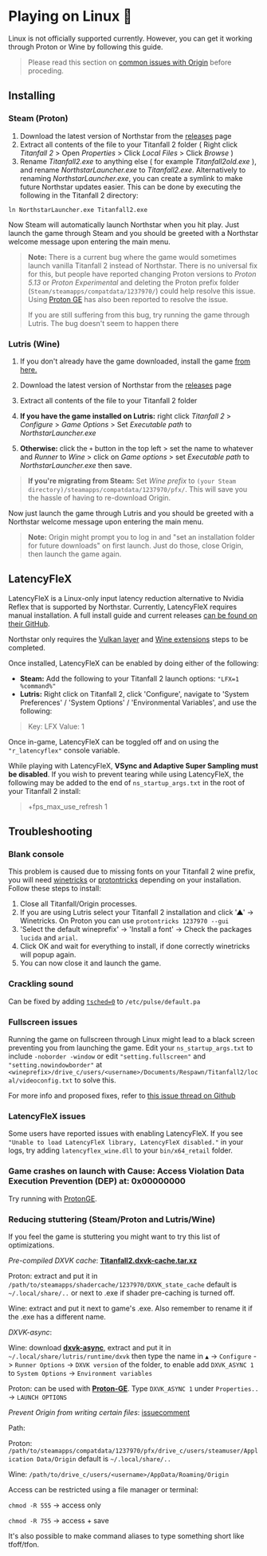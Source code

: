 # Playing on Linux 🐧

Linux is not officially supported currently. However, you can get it working through Proton or Wine by following this guide.

> Please read this section on [common issues with Origin](https://github.com/lutris/docs/blob/master/Origin.md) before proceding.

## Installing

### Steam (Proton)

1. Download the latest version of Northstar from the [releases](https://github.com/R2Northstar/Northstar/releases) page
2. Extract all contents of the file to your Titanfall 2 folder ( Right click _Titanfall 2_ > Open _Properties_ > Click _Local Files_ > Click _Browse_ )
3. Rename _Titanfall2.exe_ to anything else ( for example _Titanfall2old.exe_ ), and rename _NorthstarLauncher.exe_ to _Titanfall2.exe_. Alternatively to renaming _NorthstarLauncher.exe_, you can create a symlink to make future Northstar updates easier. This can be done by executing the following in the Titanfall 2 directory:

`ln NorthstarLauncher.exe Titanfall2.exe`

Now Steam will automatically launch Northstar when you hit play. Just launch the game through Steam and you should be greeted with a Northstar welcome message upon entering the main menu.

> **Note:** There is a current bug where the game would sometimes launch vanilla Titanfall 2 instead of Northstar. There is no universal fix for this, but people have reported changing Proton versions to _Proton 5.13_ or _Proton Experimental_ and deleting the Proton prefix folder (`Steam/steamapps/compatdata/1237970/`) could help resolve this issue. Using [Proton GE](https://github.com/GloriousEggroll/proton-ge-custom) has also been reported to resolve the issue.
>
> If you are still suffering from this bug, try running the game through Lutris. The bug doesn't seem to happen there

### Lutris (Wine)

1. If you don't already have the game downloaded, install the game [from here.](https://lutris.net/games/titanfall-2/)
2. Download the latest version of Northstar from the [releases](https://github.com/R2Northstar/Northstar/releases) page
3. Extract all contents of the file to your Titanfall 2 folder

4. **If you have the game installed on Lutris:** right click _Titanfall 2_ > _Configure_ > _Game Options_ > Set _Executable path_ to _NorthstarLauncher.exe_
5. **Otherwise:** click the `+` button in the top left > set the name to whatever and _Runner_ to _Wine_ > click on _Game options_ > set _Executable path_ to _NorthstarLauncher.exe_ then save.

> **If you're migrating from Steam:** Set _Wine prefix_ to `(your Steam directory)/steamapps/compatdata/1237970/pfx/`. This will save you the hassle of having to re-download Origin.

Now just launch the game through Lutris and you should be greeted with a Northstar welcome message upon entering the main menu.

> **Note:** Origin might prompt you to log in and "set an installation folder for future downloads" on first launch. Just do those, close Origin, then launch the game again.

## LatencyFleX

LatencyFleX is a Linux-only input latency reduction alternative to Nvidia Reflex that is supported by Northstar. Currently, LatencyFleX requires manual installation. A full install guide and current releases [can be found on their GitHub](https://github.com/ishitatsuyuki/LatencyFleX).

Northstar only requires the [Vulkan layer](https://github.com/ishitatsuyuki/LatencyFleX#latencyflex-vulkan-layer-essential) and [Wine extensions](https://github.com/ishitatsuyuki/LatencyFleX#latencyflex-wine-extensions-required-for-proton-reflex-integration) steps to be completed.

Once installed, LatencyFleX can be enabled by doing either of the following:

- **Steam:** Add the following to your Titanfall 2 launch options: `"LFX=1 %command%"`
- **Lutris:** Right click on Titanfall 2, click 'Configure', navigate to 'System Preferences' / 'System Options' / 'Environmental Variables', and use the following:

> Key: LFX
Value: 1

Once in-game, LatencyFleX can be toggled off and on using the `"r_latencyflex"` console variable.

While playing with LatencyFleX, **VSync and Adaptive Super Sampling must be disabled**. If you wish to prevent tearing while using LatencyFleX, the following may be added to the end of `ns_startup_args.txt` in the root of your Titanfall 2 install:

> +fps_max_use_refresh 1

## Troubleshooting

### Blank console

This problem is caused due to missing fonts on your Titanfall 2 wine prefix, you will need [winetricks](https://github.com/Winetricks/winetricks) or [protontricks](https://github.com/Matoking/protontricks) depending on your installation. Follow these steps to install:

1. Close all Titanfall/Origin processes.
2. If you are using Lutris select your Titanfall 2 installation and click '▲' -> Winetricks. On Proton you can use `protontricks 1237970 --gui`
3. 'Select the default wineprefix' -> 'Install a font' -> Check the packages `lucida` and `arial`.
4. Click OK and wait for everything to install, if done correctly winetricks will popup again.
5. You can now close it and launch the game.

### Crackling sound
Can be fixed by adding [`tsched=0`](https://wiki.archlinux.org/title/PulseAudio/Troubleshooting#Glitches.2C_skips_or_crackling) to `/etc/pulse/default.pa`

### Fullscreen issues

Running the game on fullscreen through Linux might lead to a black screen preventing you from launching the game. Edit your `ns_startup_args.txt` to include `-noborder -window` or edit `"setting.fullscreen"` and `"setting.nowindowborder"` at `<wineprefix>/drive_c/users/<username>/Documents/Respawn/Titanfall2/local/videoconfig.txt` to solve this.

For more info and proposed fixes, refer to [this issue thread on Github](https://github.com/R2Northstar/Northstar/issues/1)

### LatencyFleX issues

Some users have reported issues with enabling LatencyFleX. If you see `"Unable to load LatencyFleX library, LatencyFleX disabled."` in your logs, try adding `latencyflex_wine.dll` to your `bin/x64_retail` folder.

### Game crashes on launch with Cause: Access Violation Data Execution Prevention (DEP) at: 0x00000000

Try running with [ProtonGE](https://github.com/GloriousEggroll/proton-ge-custom/).

### Reducing stuttering (Steam/Proton and Lutris/Wine)

If you feel the game is stuttering you might want to try this list of optimizations.

_Pre-compiled DXVK cache_: [**Titanfall2.dxvk-cache.tar.xz**](https://github.com/begin-theadventure/dxvk-caches/raw/main/dxvk-caches/Titanfall/Titanfall%202/Titanfall2.dxvk-cache.tar.xz)

Proton: extract and put it in `/path/to/steamapps/shadercache/1237970/DXVK_state_cache` default is `~/.local/share/..` or next to .exe if shader pre-caching is turned off.

Wine: extract and put it next to game's .exe. Also remember to rename it if the .exe has a different name.

_DXVK-async_:

Wine: download [**dxvk-async**](https://github.com/Sporif/dxvk-async/releases), extract and put it in `~/.local/share/lutris/runtime/dxvk` then type the name in `▲` ->  `Configure` -> `Runner Options` -> `DXVK version` of the folder, to enable add `DXVK_ASYNC 1` to `System Options` -> `Environment variables`

Proton: can be used with [**Proton-GE**](https://github.com/GloriousEggroll/proton-ge-custom). Type `DXVK_ASYNC 1` under `Properties..` -> `LAUNCH OPTIONS`

_Prevent Origin from writing certain files_: [issuecomment](https://github.com/ValveSoftware/Proton/issues/4001#issuecomment-647014231)

Path:

Proton: `/path/to/steamapps/compatdata/1237970/pfx/drive_c/users/steamuser/Application Data/Origin` default is `~/.local/share/..`

Wine: `/path/to/drive_c/users/<username>/AppData/Roaming/Origin`

Access can be restricted using a file manager or terminal:

`chmod -R 555` -> access only

`chmod -R 755`  -> access + save

It's also possible to make command aliases to type something short like tfoff/tfon.
